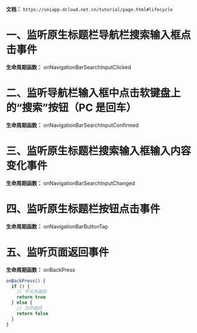 **文档：** `https://uniapp.dcloud.net.cn/tutorial/page.html#lifecycle`

# 一、监听原生标题栏导航栏搜索输入框点击事件
  **生命周期函数：** onNavigationBarSearchInputClicked

# 二、监听导航栏输入框中点击软键盘上的“搜索”按钮（PC 是回车）
  **生命周期函数：** onNavigationBarSearchInputConfirmed

# 三、监听原生标题栏搜索输入框输入内容变化事件
  **生命周期函数：** onNavigationBarSearchInputChanged

# 四、监听原生标题栏按钮点击事件
  **生命周期函数：** onNavigationBarButtonTap

# 五、监听页面返回事件
  **生命周期函数：** onBackPress

  ```js
  onBackPress() {
    if () {
      // 不允许返回
      return true
    } else {
      // 允许返回
      return false
    }
  }
  ```